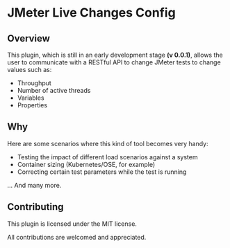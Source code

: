 # JMeter Live Changes Config

## Overview
This plugin, which is still in an early development stage __(v 0.0.1)__, allows the user to communicate with a RESTful API to change JMeter tests to change values such as:

* Throughput
* Number of active threads
* Variables
* Properties

## Why
Here are some scenarios where this kind of tool becomes very handy:

* Testing the impact of different load scenarios against a system
* Container sizing (Kubernetes/OSE, for example)
* Correcting certain test parameters while the test is running

... And many more.

## Contributing
This plugin is licensed under the MIT license. 

All contributions are welcomed and appreciated.